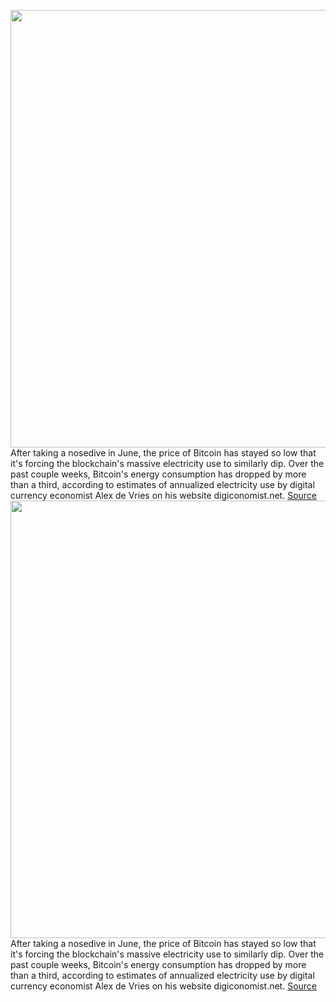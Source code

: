 <img src='https://cdn.vox-cdn.com/thumbor/foOIn_Ls92r-Gdzc8MHbDeOnl3M=/0x0:4000x2668/1200x800/filters:focal(1680x1014:2320x1654)/cdn.vox-cdn.com/uploads/chorus_image/image/71013485/1240443299.0.jpg' width='700px' /><br/>
After taking a nosedive in June, the price of Bitcoin has stayed so low that it's forcing the blockchain's massive electricity use to similarly dip. Over the past couple weeks, Bitcoin's energy consumption has dropped by more than a third, according to estimates of annualized electricity use by digital currency economist Alex de Vries on his website digiconomist.net.
<a href='https://www.theverge.com/2022/6/24/23181683/bitcoin-ethereum-energy-use-drops-price-plunge'> Source <a/><img src='https://cdn.vox-cdn.com/thumbor/foOIn_Ls92r-Gdzc8MHbDeOnl3M=/0x0:4000x2668/1200x800/filters:focal(1680x1014:2320x1654)/cdn.vox-cdn.com/uploads/chorus_image/image/71013485/1240443299.0.jpg' width='700px' /><br/>
After taking a nosedive in June, the price of Bitcoin has stayed so low that it's forcing the blockchain's massive electricity use to similarly dip. Over the past couple weeks, Bitcoin's energy consumption has dropped by more than a third, according to estimates of annualized electricity use by digital currency economist Alex de Vries on his website digiconomist.net.
<a href='https://www.theverge.com/2022/6/24/23181683/bitcoin-ethereum-energy-use-drops-price-plunge'> Source <a/>